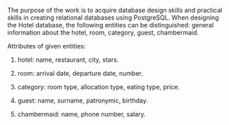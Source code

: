 The purpose of the work is to acquire database design skills and practical skills in creating relational databases using PostgreSQL. When designing the Hotel database, the following entities can be distinguished: general information about the hotel, room, category, guest, chambermaid.

Attributes of given entities:

1. hotel: name, restaurant, city, stars.

2. room: arrival date, departure date, number.

3. category: room type, allocation type, eating type, price.

4. guest: name, surname, patronymic, birthday.

5. chambermaid: name, phone number, salary.
